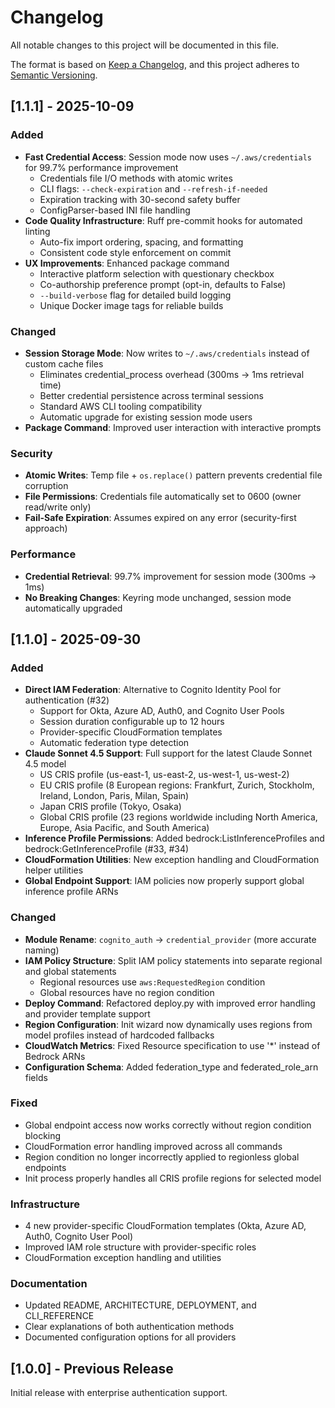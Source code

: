 # Changelog

All notable changes to this project will be documented in this file.

The format is based on [Keep a Changelog](https://keepachangelog.com/en/1.0.0/),
and this project adheres to [Semantic Versioning](https://semver.org/spec/v2.0.0.html).

## [1.1.1] - 2025-10-09

### Added

- **Fast Credential Access**: Session mode now uses `~/.aws/credentials` for 99.7% performance improvement
  - Credentials file I/O methods with atomic writes
  - CLI flags: `--check-expiration` and `--refresh-if-needed`
  - Expiration tracking with 30-second safety buffer
  - ConfigParser-based INI file handling
- **Code Quality Infrastructure**: Ruff pre-commit hooks for automated linting
  - Auto-fix import ordering, spacing, and formatting
  - Consistent code style enforcement on commit
- **UX Improvements**: Enhanced package command
  - Interactive platform selection with questionary checkbox
  - Co-authorship preference prompt (opt-in, defaults to False)
  - `--build-verbose` flag for detailed build logging
  - Unique Docker image tags for reliable builds

### Changed

- **Session Storage Mode**: Now writes to `~/.aws/credentials` instead of custom cache files
  - Eliminates credential_process overhead (300ms → 1ms retrieval time)
  - Better credential persistence across terminal sessions
  - Standard AWS CLI tooling compatibility
  - Automatic upgrade for existing session mode users
- **Package Command**: Improved user interaction with interactive prompts

### Security

- **Atomic Writes**: Temp file + `os.replace()` pattern prevents credential file corruption
- **File Permissions**: Credentials file automatically set to 0600 (owner read/write only)
- **Fail-Safe Expiration**: Assumes expired on any error (security-first approach)

### Performance

- **Credential Retrieval**: 99.7% improvement for session mode (300ms → 1ms)
- **No Breaking Changes**: Keyring mode unchanged, session mode automatically upgraded

## [1.1.0] - 2025-09-30

### Added

- **Direct IAM Federation**: Alternative to Cognito Identity Pool for authentication (#32)
  - Support for Okta, Azure AD, Auth0, and Cognito User Pools
  - Session duration configurable up to 12 hours
  - Provider-specific CloudFormation templates
  - Automatic federation type detection
- **Claude Sonnet 4.5 Support**: Full support for the latest Claude Sonnet 4.5 model
  - US CRIS profile (us-east-1, us-east-2, us-west-1, us-west-2)
  - EU CRIS profile (8 European regions: Frankfurt, Zurich, Stockholm, Ireland, London, Paris, Milan, Spain)
  - Japan CRIS profile (Tokyo, Osaka)
  - Global CRIS profile (23 regions worldwide including North America, Europe, Asia Pacific, and South America)
- **Inference Profile Permissions**: Added bedrock:ListInferenceProfiles and bedrock:GetInferenceProfile (#33, #34)
- **CloudFormation Utilities**: New exception handling and CloudFormation helper utilities
- **Global Endpoint Support**: IAM policies now properly support global inference profile ARNs

### Changed

- **Module Rename**: `cognito_auth` → `credential_provider` (more accurate naming)
- **IAM Policy Structure**: Split IAM policy statements into separate regional and global statements
  - Regional resources use `aws:RequestedRegion` condition
  - Global resources have no region condition
- **Deploy Command**: Refactored deploy.py with improved error handling and provider template support
- **Region Configuration**: Init wizard now dynamically uses regions from model profiles instead of hardcoded fallbacks
- **CloudWatch Metrics**: Fixed Resource specification to use '\*' instead of Bedrock ARNs
- **Configuration Schema**: Added federation_type and federated_role_arn fields

### Fixed

- Global endpoint access now works correctly without region condition blocking
- CloudFormation error handling improved across all commands
- Region condition no longer incorrectly applied to regionless global endpoints
- Init process properly handles all CRIS profile regions for selected model

### Infrastructure

- 4 new provider-specific CloudFormation templates (Okta, Azure AD, Auth0, Cognito User Pool)
- Improved IAM role structure with provider-specific roles
- CloudFormation exception handling and utilities

### Documentation

- Updated README, ARCHITECTURE, DEPLOYMENT, and CLI_REFERENCE
- Clear explanations of both authentication methods
- Documented configuration options for all providers

## [1.0.0] - Previous Release

Initial release with enterprise authentication support.
